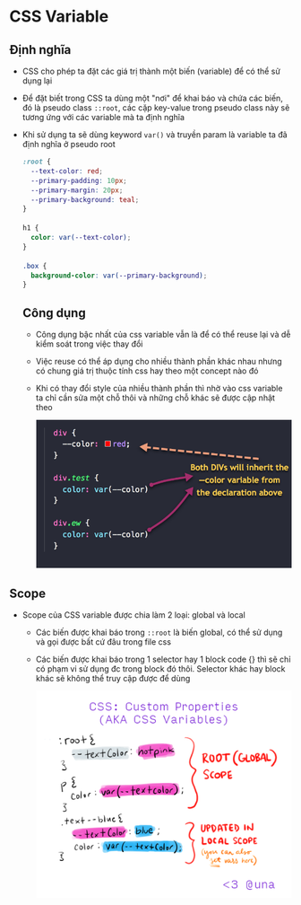 # CSS Variable

## Định nghĩa

- CSS cho phép ta đặt các giá trị thành một biến (variable) để có thể sử dụng lại

- Để đặt biết trong CSS ta dùng một "nơi" để khai báo và chứa các biến, đó là pseudo class `::root`, các cặp key-value trong pseudo class này sẽ tương ứng với các variable mà ta định nghĩa

- Khi sử dụng ta sẽ dùng keyword `var()` và truyền param là variable ta đã định nghĩa ở pseudo root

  ```css
  :root {
    --text-color: red;
    --primary-padding: 10px;
    --primary-margin: 20px;
    --primary-background: teal;
  }

  h1 {
    color: var(--text-color);
  }

  .box {
    background-color: var(--primary-background);
  }
  ```

  ## Công dụng

  - Công dụng bậc nhất của css variable vẫn là để có thể reuse lại và dễ kiểm soát trong việc thay đổi

  - Việc reuse có thể áp dụng cho nhiều thành phần khác nhau nhưng có chung giá trị thuộc tính css hay theo một concept nào đó

  - Khi có thay đổi style của nhiều thành phần thì nhờ vào css variable ta chỉ cần sửa một chỗ thôi và những chỗ khác sẽ được cập nhật theo

    ![](images/css-variable.png)

## Scope

- Scope của CSS variable được chia làm 2 loại: global và local

  - Các biến được khai báo trong `::root` là biến global, có thể sử dụng và gọi được bất cứ đâu trong file css
  - Các biến được khai báo trong 1 selector hay 1 block code {} thì sẽ chỉ có phạm vi sử dụng đc trong block đó thôi. Selector khác hay block khác sẽ không thể truy cập được để dùng

    ![](images/css-variable-scope.png)
